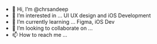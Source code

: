 - 👋 Hi, I’m @chrsandeep
- 👀 I’m interested in ... UI UX design and iOS Development
- 🌱 I’m currently learning ... Figma, iOS Dev
- 💞️ I’m looking to collaborate on ...
- 📫 How to reach me ...

<!---
chrsandeep/chrsandeep is a ✨ special ✨ repository because its `README.md` (this file) appears on your GitHub profile.
You can click the Preview link to take a look at your changes.
--->
